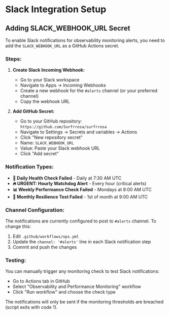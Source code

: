 # Slack Integration Setup

## Adding SLACK_WEBHOOK_URL Secret

To enable Slack notifications for observability monitoring alerts, you need to add the `SLACK_WEBHOOK_URL` as a GitHub Actions secret.

### Steps:

1. **Create Slack Incoming Webhook:**
   - Go to your Slack workspace
   - Navigate to Apps → Incoming Webhooks
   - Create a new webhook for the `#alerts` channel (or your preferred channel)
   - Copy the webhook URL

2. **Add GitHub Secret:**
   - Go to your GitHub repository: `https://github.com/Surfrrosa/surfrrosa`
   - Navigate to Settings → Secrets and variables → Actions
   - Click "New repository secret"
   - Name: `SLACK_WEBHOOK_URL`
   - Value: Paste your Slack webhook URL
   - Click "Add secret"

### Notification Types:

- **🚨 Daily Health Check Failed** - Daily at 7:30 AM UTC
- **🔥 URGENT: Hourly Watchdog Alert** - Every hour (critical alerts)
- **📊 Weekly Performance Check Failed** - Mondays at 8:00 AM UTC  
- **🧪 Monthly Resilience Test Failed** - 1st of month at 9:00 AM UTC

### Channel Configuration:

The notifications are currently configured to post to `#alerts` channel. To change this:
1. Edit `.github/workflows/ops.yml`
2. Update the `channel: '#alerts'` line in each Slack notification step
3. Commit and push the changes

### Testing:

You can manually trigger any monitoring check to test Slack notifications:
- Go to Actions tab in GitHub
- Select "Observability and Performance Monitoring" workflow
- Click "Run workflow" and choose the check type

The notifications will only be sent if the monitoring thresholds are breached (script exits with code 1).
